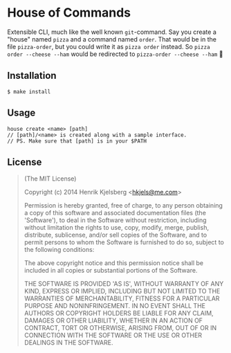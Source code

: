
House of Commands
=================

Extensible CLI, much like the well known `git`-command.
Say you create a "house" named `pizza` and a command named `order`.
That would be in the file `pizza-order`, but you could write it as
`pizza order` instead. So `pizza order --cheese --ham` would be
redirected to `pizza-order --cheese --ham` :pizza:

## Installation

    $ make install

## Usage

    house create <name> [path]
    // [path]/<name> is created along with a sample interface.
    // PS. Make sure that [path] is in your $PATH

## License

> (The MIT License)
>
> Copyright (c) 2014 Henrik Kjelsberg &lt;hkjels@me.com&gt;
>
> Permission is hereby granted, free of charge, to any person obtaining
> a copy of this software and associated documentation files (the
> 'Software'), to deal in the Software without restriction, including
> without limitation the rights to use, copy, modify, merge, publish,
> distribute, sublicense, and/or sell copies of the Software, and to
> permit persons to whom the Software is furnished to do so, subject to
> the following conditions:
>
> The above copyright notice and this permission notice shall be
> included in all copies or substantial portions of the Software.
>
> THE SOFTWARE IS PROVIDED 'AS IS', WITHOUT WARRANTY OF ANY KIND,
> EXPRESS OR IMPLIED, INCLUDING BUT NOT LIMITED TO THE WARRANTIES OF
> MERCHANTABILITY, FITNESS FOR A PARTICULAR PURPOSE AND NONINFRINGEMENT.
> IN NO EVENT SHALL THE AUTHORS OR COPYRIGHT HOLDERS BE LIABLE FOR ANY
> CLAIM, DAMAGES OR OTHER LIABILITY, WHETHER IN AN ACTION OF CONTRACT,
> TORT OR OTHERWISE, ARISING FROM, OUT OF OR IN CONNECTION WITH THE
> SOFTWARE OR THE USE OR OTHER DEALINGS IN THE SOFTWARE.

